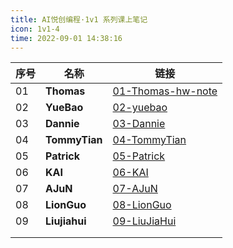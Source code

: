 ```yaml
---
title: AI悦创编程·1v1 系列课上笔记
icon: 1v1-4
time: 2022-09-01 14:38:16
---
```


| 序号 | 名称          | 链接                                                         |
| ---- | ------------- | ------------------------------------------------------------ |
| 01   | **Thomas**    | [01-Thomas-hw-note](01-Thomas-hw-note/01-Variable.md)        |
| 02   | **YueBao**    | [02-yuebao](02-yuebao/01-Plan.md)                            |
| 03   | **Dannie**    | [03-Dannie](03-Dannie/01.md)                                 |
| 04   | **TommyTian** | [04-TommyTian](04-TommyTian/01.md)                           |
| 05   | **Patrick**   | [05-Patrick](05-Patrick/01-CITS1401-Computational-Thinking-with-Python.md) |
| 06   | **KAI**       | [06-KAI](06-KAI/README.md)                                   |
| 07   | **AJuN**      | [07-AJuN](07-AJuN/01-W14-Worksheet-14-File-IO-and-CSV-Files.md) |
| 08   | **LionGuo**   | [08-LionGuo](08-LionGuo/01-Homework-Problem-DNA-sequencing.md) |
| 09   | **Liujiahui** | [09-LiuJiaHui](09-liujiahui/01-Coursework-1-Property-Viewer.md) |
|      |               |                                                              |
|      |               |                                                              |

